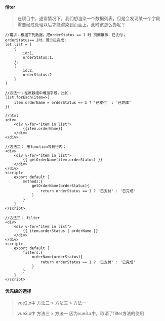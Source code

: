 #### filter

> 在项目中，通常情况下，我们想渲染一个数据列表，但是会发现某一个字段需要经过处理以后才能渲染到页面上，此时该怎么办呢？

```vue
//需求：根据下列数据，把orderStatus == 1 时 页面展示，已支付；   orderStatus== 2时，展示已完成；
let list = [
    {
        id:1,
        orderStatus:1,
    },
    {
        id:2,
        orderStatus:2
    }
]

//方法一：在原数组中增加字段，比如：
list.forEach(item=>{
    item.orderName = orderStatus == 1 ? '已支付' : '已完成'
})

//html
<div>
    <div v-for="item in list">
        {{item.orderName}}
    </div>
</div>

//方法二： 用function写到行内；
<div>
    <div v-for="item in list">
        {{ getOrderName(item.orderStatus) }}
    </div>
</div>
<script>
	export default {
        methods:{
            getOrderName(orderStatus){
                return orderStatus == 1 ? '已支付' : '已完成'
            }
        }
    }
</script>

//方法三： filter
<div>
    <div v-for="item in list">
        {{ item.orderStatus | orderName }}
    </div>
</div>
<script>
	export default {
        filters:{
            orderName(orderStatus){
                return orderStatus == 1 ? '已支付' : '已完成'
            }
        }
    }
</script>
```

#### 优先级的选择

> vue2.x中     方法二 >  方法三 > 方法一
>
> vue3.x中     方法三 >  方法一         因为vue3.x中，取消了filter方法的使用